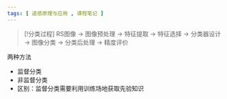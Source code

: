 ```yaml
---
tags: [ 遥感原理与应用 , 课程笔记 ]
---
```


> [!分类过程]
> RS图像 -> 图像预处理 -> 特征提取 -> 特征选择 -> 分类器设计 -> 图像分类 -> 分类后处理 -> 精度评价


两种方法
- 监督分类
- 非监督分类
- 区别：监督分类需要利用训练场地获取先验知识
